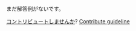 
まだ解答例がないです。

[コントリビュートしませんか](https://github.com/BFEdev/BFE.dev-solutions/blob/main/question/cookie-attributes_ja.md)?  [Contribute guideline](https://github.com/BFEdev/BFE.dev-solutions#how-to-contribute)
